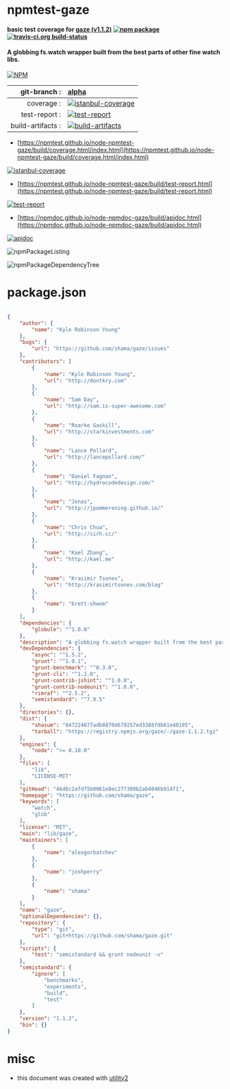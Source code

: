 # npmtest-gaze

#### basic test coverage for  [gaze (v1.1.2)](https://github.com/shama/gaze)  [![npm package](https://img.shields.io/npm/v/npmtest-gaze.svg?style=flat-square)](https://www.npmjs.org/package/npmtest-gaze) [![travis-ci.org build-status](https://api.travis-ci.org/npmtest/node-npmtest-gaze.svg)](https://travis-ci.org/npmtest/node-npmtest-gaze)

#### A globbing fs.watch wrapper built from the best parts of other fine watch libs.

[![NPM](https://nodei.co/npm/gaze.png?downloads=true&downloadRank=true&stars=true)](https://www.npmjs.com/package/gaze)

| git-branch : | [alpha](https://github.com/npmtest/node-npmtest-gaze/tree/alpha)|
|--:|:--|
| coverage : | [![istanbul-coverage](https://npmtest.github.io/node-npmtest-gaze/build/coverage.badge.svg)](https://npmtest.github.io/node-npmtest-gaze/build/coverage.html/index.html)|
| test-report : | [![test-report](https://npmtest.github.io/node-npmtest-gaze/build/test-report.badge.svg)](https://npmtest.github.io/node-npmtest-gaze/build/test-report.html)|
| build-artifacts : | [![build-artifacts](https://npmtest.github.io/node-npmtest-gaze/glyphicons_144_folder_open.png)](https://github.com/npmtest/node-npmtest-gaze/tree/gh-pages/build)|

- [https://npmtest.github.io/node-npmtest-gaze/build/coverage.html/index.html](https://npmtest.github.io/node-npmtest-gaze/build/coverage.html/index.html)

[![istanbul-coverage](https://npmtest.github.io/node-npmtest-gaze/build/screenCapture.buildCi.browser.%252Ftmp%252Fbuild%252Fcoverage.lib.html.png)](https://npmtest.github.io/node-npmtest-gaze/build/coverage.html/index.html)

- [https://npmtest.github.io/node-npmtest-gaze/build/test-report.html](https://npmtest.github.io/node-npmtest-gaze/build/test-report.html)

[![test-report](https://npmtest.github.io/node-npmtest-gaze/build/screenCapture.buildCi.browser.%252Ftmp%252Fbuild%252Ftest-report.html.png)](https://npmtest.github.io/node-npmtest-gaze/build/test-report.html)

- [https://npmdoc.github.io/node-npmdoc-gaze/build/apidoc.html](https://npmdoc.github.io/node-npmdoc-gaze/build/apidoc.html)

[![apidoc](https://npmdoc.github.io/node-npmdoc-gaze/build/screenCapture.buildCi.browser.%252Ftmp%252Fbuild%252Fapidoc.html.png)](https://npmdoc.github.io/node-npmdoc-gaze/build/apidoc.html)

![npmPackageListing](https://npmtest.github.io/node-npmtest-gaze/build/screenCapture.npmPackageListing.svg)

![npmPackageDependencyTree](https://npmtest.github.io/node-npmtest-gaze/build/screenCapture.npmPackageDependencyTree.svg)



# package.json

```json

{
    "author": {
        "name": "Kyle Robinson Young"
    },
    "bugs": {
        "url": "https://github.com/shama/gaze/issues"
    },
    "contributors": [
        {
            "name": "Kyle Robinson Young",
            "url": "http://dontkry.com"
        },
        {
            "name": "Sam Day",
            "url": "http://sam.is-super-awesome.com"
        },
        {
            "name": "Roarke Gaskill",
            "url": "http://starkinvestments.com"
        },
        {
            "name": "Lance Pollard",
            "url": "http://lancepollard.com/"
        },
        {
            "name": "Daniel Fagnan",
            "url": "http://hydrocodedesign.com/"
        },
        {
            "name": "Jonas",
            "url": "http://jpommerening.github.io/"
        },
        {
            "name": "Chris Chua",
            "url": "http://sirh.cc/"
        },
        {
            "name": "Kael Zhang",
            "url": "http://kael.me"
        },
        {
            "name": "Krasimir Tsonev",
            "url": "http://krasimirtsonev.com/blog"
        },
        {
            "name": "brett-shwom"
        }
    ],
    "dependencies": {
        "globule": "^1.0.0"
    },
    "description": "A globbing fs.watch wrapper built from the best parts of other fine watch libs.",
    "devDependencies": {
        "async": "^1.5.2",
        "grunt": "^1.0.1",
        "grunt-benchmark": "^0.3.0",
        "grunt-cli": "^1.2.0",
        "grunt-contrib-jshint": "^1.0.0",
        "grunt-contrib-nodeunit": "^1.0.0",
        "rimraf": "^2.5.2",
        "semistandard": "^7.0.5"
    },
    "directories": {},
    "dist": {
        "shasum": "847224677adb8870d679257ed3388fdb61e40105",
        "tarball": "https://registry.npmjs.org/gaze/-/gaze-1.1.2.tgz"
    },
    "engines": {
        "node": ">= 0.10.0"
    },
    "files": [
        "lib",
        "LICENSE-MIT"
    ],
    "gitHead": "46d6c2afd75b0061e8ec277309b2ab4046b914f1",
    "homepage": "https://github.com/shama/gaze",
    "keywords": [
        "watch",
        "glob"
    ],
    "license": "MIT",
    "main": "lib/gaze",
    "maintainers": [
        {
            "name": "alexgorbatchev"
        },
        {
            "name": "joshperry"
        },
        {
            "name": "shama"
        }
    ],
    "name": "gaze",
    "optionalDependencies": {},
    "repository": {
        "type": "git",
        "url": "git+https://github.com/shama/gaze.git"
    },
    "scripts": {
        "test": "semistandard && grunt nodeunit -v"
    },
    "semistandard": {
        "ignore": [
            "benchmarks",
            "experiments",
            "build",
            "test"
        ]
    },
    "version": "1.1.2",
    "bin": {}
}
```



# misc
- this document was created with [utility2](https://github.com/kaizhu256/node-utility2)
